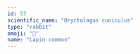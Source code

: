 ```yaml
---
id: 57
scientific_name: "Oryctolagus cuniculus"
type: "rabbit"
emoji: "🐇"
name: "Lapin commun"
---
```

